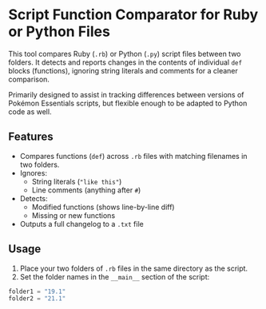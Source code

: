 # Script Function Comparator for Ruby or Python Files

This tool compares Ruby (`.rb`) or Python (`.py`) script files between two folders. It detects and reports changes in the contents of individual `def` blocks (functions), ignoring string literals and comments for a cleaner comparison.

Primarily designed to assist in tracking differences between versions of Pokémon Essentials scripts, but flexible enough to be adapted to Python code as well.

## Features

- Compares functions (`def`) across `.rb` files with matching filenames in two folders.
- Ignores:
  - String literals (`"like this"`)
  - Line comments (anything after `#`)
- Detects:
  - Modified functions (shows line-by-line diff)
  - Missing or new functions
- Outputs a full changelog to a `.txt` file

## Usage

1. Place your two folders of `.rb` files in the same directory as the script.
2. Set the folder names in the `__main__` section of the script:

```python
folder1 = "19.1"
folder2 = "21.1"
